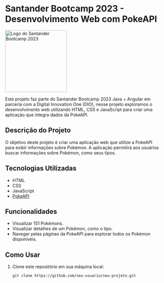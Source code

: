 # Santander Bootcamp 2023 - Desenvolvimento Web com PokeAPI

<img src="https://lp.dio.me/wp-content/uploads/2023/05/BADGE_LUZ-4.png" alt="Logo do Santander Bootcamp 2023" width="200">

Este projeto faz parte do Santander Bootcamp 2023 Java + Angular em parceria com a Digital Innovation One (DIO), nesse projeto exploramos o desenvolvimento web utilizando HTML, CSS e JavaScript para criar uma aplicação que integra dados da PokeAPI.

## Descrição do Projeto

O objetivo deste projeto é criar uma aplicação web que utilize a PokeAPI para exibir informações sobre Pokémon. A aplicação permitirá aos usuários buscar informações sobre Pokémon, como seus tipos.

## Tecnologias Utilizadas

- HTML
- CSS
- JavaScript
- [PokeAPI](https://pokeapi.co/api/v2/pokemon)

## Funcionalidades

- Visualizar 151 Pokémons.
- Visualizar detalhes de um Pokémon, como o tipo.
- Navegar pelas páginas da PokeAPI para explorar todos os Pokémon disponíveis.

## Como Usar

1. Clone este repositório em sua máquina local:

   ```bash
   git clone https://github.com/seu-usuario/seu-projeto.git
